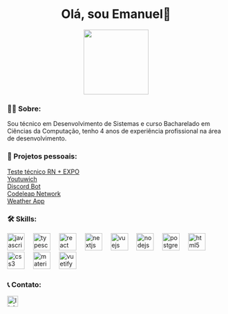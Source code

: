 
<h1 align="center">Olá, sou Emanuel👋</h1>
<div align="center">
  <img height="150" src="https://i.pinimg.com/originals/1e/fb/fa/1efbfa1a2ec2ab19ee0bc9a855c31a78.gif"  />
</div>

<h3 align="left">👩‍💻  Sobre:</h3>

<p align="left">
  Sou técnico em Desenvolvimento de Sistemas e curso Bacharelado em Ciências da Computação, tenho 4 anos de experiência profissional na área de desenvolvimento.
</p>

<h3 align="left">🔨 Projetos pessoais:</h3>
<a href="https://github.com/1zeno/teddy-test-rn-expo">Teste técnico RN + EXPO</a><br>
<a href="https://github.com/1zeno/youtuwich">Youtuwich</a><br>
<a href="https://github.com/1zeno/zeno-discord-bot-ts">Discord Bot</a><br>
<a href="https://github.com/1zeno/codeleap-network">Codeleap Network</a><br>
<a href="https://github.com/1zeno/weatherApp">Weather App</a><br>

<h3 align="left">🛠 Skills:</h3>

<div align="left">
  <img src="https://cdn.jsdelivr.net/gh/devicons/devicon/icons/javascript/javascript-original.svg" height="40" alt="javascript logo"  />
  <img width="12" />
  <img src="https://cdn.jsdelivr.net/gh/devicons/devicon/icons/typescript/typescript-original.svg" height="40" alt="typescript logo"  />
  <img width="12" />
  <img src="https://cdn.jsdelivr.net/gh/devicons/devicon/icons/react/react-original.svg" height="40" alt="react logo"  />
  <img width="12" />
  <img src="https://cdn.jsdelivr.net/gh/devicons/devicon/icons/nextjs/nextjs-original.svg" height="40" alt="nextjs logo"  />
  <img width="12" />
  <img src="https://cdn.jsdelivr.net/gh/devicons/devicon/icons/vuejs/vuejs-original.svg" height="40" alt="vuejs logo"  />
  <img width="12" />
  <img src="https://cdn.jsdelivr.net/gh/devicons/devicon/icons/nodejs/nodejs-original.svg" height="40" alt="nodejs logo"  />
  <img width="12" />
  <img src="https://cdn.jsdelivr.net/gh/devicons/devicon/icons/postgresql/postgresql-original.svg" height="40" alt="postgresql logo"  />
  <img width="12" />
  <img src="https://cdn.jsdelivr.net/gh/devicons/devicon/icons/html5/html5-original.svg" height="40" alt="html5 logo"  />
  <img width="12" />
  <img src="https://cdn.jsdelivr.net/gh/devicons/devicon/icons/css3/css3-original.svg" height="40" alt="css3 logo"  />
  <img width="12" />
  <img src="https://cdn.jsdelivr.net/gh/devicons/devicon/icons/materialui/materialui-original.svg" height="40" alt="materialui logo"  />
  <img width="12" />
  <img src="https://cdn.jsdelivr.net/gh/devicons/devicon/icons/vuetify/vuetify-original.svg" height="40" alt="vuetify logo"  />
</div>


<h3 align="left">📞 Contato:</h3>

<div align="left">
  <a href="https://www.linkedin.com/in/esn-dev/" target="_blank">
    <img src="https://img.shields.io/static/v1?message=LinkedIn&logo=linkedin&label=&color=0077B5&logoColor=white&labelColor=&style=for-the-badge" height="25" alt="linkedin logo"  />
  </a>
</div>
